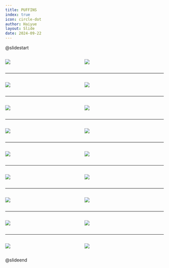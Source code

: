```yaml
---
title: PUFFINS
index: true
icon: circle-dot
author: Haiyue
layout: Slide
date: 2024-09-22
---
```

 
@slidestart

<div style="display:flex">
<div style="flex:1">

![](https://raw.githubusercontent.com/yclord/reading/refs/heads/master/english/Level-Q/PUFFINS/001.webp)
</div>
<div style="flex:1">

![](https://raw.githubusercontent.com/yclord/reading/refs/heads/master/english/Level-Q/PUFFINS/002.webp)
</div>
</div>

---

<div style="display:flex">
<div style="flex:1">

![](https://raw.githubusercontent.com/yclord/reading/refs/heads/master/english/Level-Q/PUFFINS/003.webp)
</div>
<div style="flex:1">

![](https://raw.githubusercontent.com/yclord/reading/refs/heads/master/english/Level-Q/PUFFINS/004.webp)
</div>
</div>

---

<div style="display:flex">
<div style="flex:1">

![](https://raw.githubusercontent.com/yclord/reading/refs/heads/master/english/Level-Q/PUFFINS/005.webp)
</div>
<div style="flex:1">

![](https://raw.githubusercontent.com/yclord/reading/refs/heads/master/english/Level-Q/PUFFINS/006.webp)
</div>
</div>

---

<div style="display:flex">
<div style="flex:1">

![](https://raw.githubusercontent.com/yclord/reading/refs/heads/master/english/Level-Q/PUFFINS/007.webp)
</div>
<div style="flex:1">

![](https://raw.githubusercontent.com/yclord/reading/refs/heads/master/english/Level-Q/PUFFINS/008.webp)
</div>
</div>

---

<div style="display:flex">
<div style="flex:1">

![](https://raw.githubusercontent.com/yclord/reading/refs/heads/master/english/Level-Q/PUFFINS/009.webp)
</div>
<div style="flex:1">

![](https://raw.githubusercontent.com/yclord/reading/refs/heads/master/english/Level-Q/PUFFINS/010.webp)
</div>
</div>

---

<div style="display:flex">
<div style="flex:1">

![](https://raw.githubusercontent.com/yclord/reading/refs/heads/master/english/Level-Q/PUFFINS/011.webp)
</div>
<div style="flex:1">

![](https://raw.githubusercontent.com/yclord/reading/refs/heads/master/english/Level-Q/PUFFINS/012.webp)
</div>
</div>

---

<div style="display:flex">
<div style="flex:1">

![](https://raw.githubusercontent.com/yclord/reading/refs/heads/master/english/Level-Q/PUFFINS/013.webp)
</div>
<div style="flex:1">

![](https://raw.githubusercontent.com/yclord/reading/refs/heads/master/english/Level-Q/PUFFINS/014.webp)
</div>
</div>

---

<div style="display:flex">
<div style="flex:1">

![](https://raw.githubusercontent.com/yclord/reading/refs/heads/master/english/Level-Q/PUFFINS/015.webp)
</div>
<div style="flex:1">

![](https://raw.githubusercontent.com/yclord/reading/refs/heads/master/english/Level-Q/PUFFINS/016.webp)
</div>
</div>

---

<div style="display:flex">
<div style="flex:1">

![](https://raw.githubusercontent.com/yclord/reading/refs/heads/master/english/Level-Q/PUFFINS/017.webp)
</div>
<div style="flex:1">

![](https://raw.githubusercontent.com/yclord/reading/refs/heads/master/english/Level-Q/PUFFINS/018.webp)
</div>
</div>

@slideend